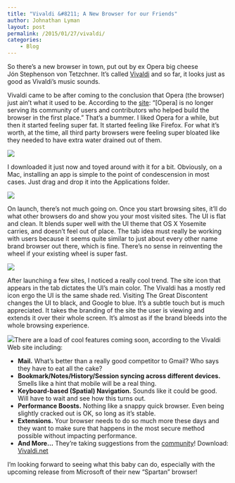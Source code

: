 ```yaml
---
title: "Vivaldi &#8211; A New Browser for our Friends"
author: Johnathan Lyman
layout: post
permalink: /2015/01/27/vivaldi/
categories:
    - Blog
---
```


So there’s a new browser in town, put out by ex Opera big cheese Jón&nbsp;Stephenson von Tetzchner. It’s called [Vivaldi](https://vivaldi.net) and so far, it looks just as good as Vivaldi’s music sounds.

Vivaldi came to be after coming to the conclusion that Opera (the browser) just ain’t what it used to be. According to the [site](https://vivaldi.net): “[Opera]&nbsp;is no longer serving its community of users and contributors who helped build the browser in the first place.” That’s a bummer. I liked Opera for a while, but then it started feeling super fat. It started feeling like Firefox. For what it’s worth, at the time, all third party browsers were feeling super bloated like they needed to have extra water drained out of them.

![](https://i1.wp.com/johnathanlyman.com/wp-content/uploads/2015/01/Screenshot2015-01-2718.00.17.png?w=882)

I downloaded it just now and toyed around with it for a bit. Obviously, on a Mac, installing an app is simple to the point of condescension in most cases. Just drag and drop it into the Applications folder.

![](https://i2.wp.com/johnathanlyman.com/wp-content/uploads/2015/01/Screenshot2015-01-2718.01.58.png?w=882)

On launch, there’s not much going on. Once you start browsing sites, it’ll do what other browsers do and show you your most visited sites. The UI is flat and clean. It blends super well with the UI theme that OS X Yosemite carries, and doesn’t feel out of place. The tab idea must really be working with users because it seems quite similar to just about every other name brand browser out there, which is fine. There’s no sense in reinventing the wheel if your existing wheel is super fast.

![](https://i2.wp.com/johnathanlyman.com/wp-content/uploads/2015/01/1_Screenshot2015-01-2718.02.20.png?resize=882%2C551)

After launching a few sites, I noticed a really cool trend. The site icon that appears in the tab dictates the UI’s main color. The Vivaldi has a mostly red icon ergo the UI is the same shade red. Visiting The Great Discontent changes the UI to black, and Google to blue. It’s a subtle touch but is much appreciated. It takes the branding of the site the user is viewing and extends it over their whole screen. It’s almost as if the brand bleeds into the whole browsing experience.

![](https://i1.wp.com/johnathanlyman.com/wp-content/uploads/2015/01/2_1_Screenshot2015-01-2718.02.38.png?resize=882%2C551)There are a load of cool features coming soon, according to the Vivaldi Web site including:

- **Mail.** What’s better than a really good competitor to Gmail? Who says they have to eat all the cake?
- **Bookmark/Notes/History/Session syncing across different devices.** Smells like a hint that mobile will be a real thing.
- **Keyboard-based (Spatial) Navigation.** Sounds like it could be good. Will have to wait and see how this turns out.
- **Performance Boosts.** Nothing like a snappy quick browser. Even being slightly cracked out is OK, so long as it’s stable.
- **Extensions.** Your browser needs to do so much more these days and they want to make sure that happens in the most secure method possible without impacting performance.
- **And More…** They’re taking suggestions from the [community](https://vivaldi.net/forum)!
Download: [Vivaldi.net](https://vivaldi.net)

I’m looking forward to seeing what this baby can do, especially with the upcoming release from Microsoft of their new “Spartan” browser!

&nbsp;


